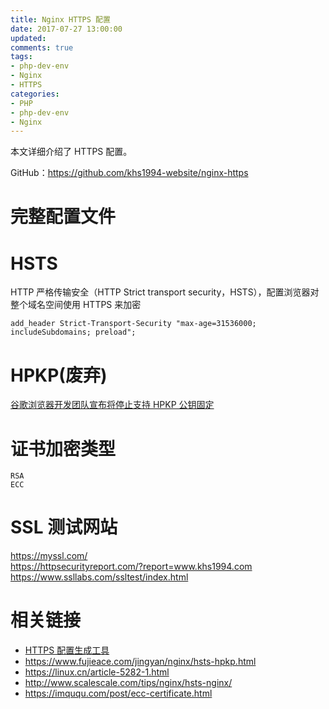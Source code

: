 ```yaml
---
title: Nginx HTTPS 配置
date: 2017-07-27 13:00:00
updated:
comments: true
tags:
- php-dev-env
- Nginx
- HTTPS
categories:
- PHP
- php-dev-env
- Nginx
---
```


本文详细介绍了 HTTPS 配置。

GitHub：https://github.com/khs1994-website/nginx-https

<!--more-->

# 完整配置文件

# HSTS

HTTP 严格传输安全（HTTP Strict transport security，HSTS），配置浏览器对整个域名空间使用 HTTPS 来加密

```nginx
add_header Strict-Transport-Security "max-age=31536000; includeSubdomains; preload";
```

# HPKP(废弃)

[谷歌浏览器开发团队宣布将停止支持 HPKP 公钥固定](https://www.landiannews.com/archives/41904.html)

# 证书加密类型

`RSA`  
`ECC`

# SSL 测试网站

https://myssl.com/  
https://httpsecurityreport.com/?report=www.khs1994.com  
https://www.ssllabs.com/ssltest/index.html  

# 相关链接

* [HTTPS 配置生成工具](https://mozilla.github.io/server-side-tls/ssl-config-generator/)
* https://www.fujieace.com/jingyan/nginx/hsts-hpkp.html
* https://linux.cn/article-5282-1.html
* http://www.scalescale.com/tips/nginx/hsts-nginx/
* https://imququ.com/post/ecc-certificate.html
